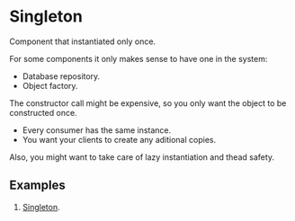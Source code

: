 # Singleton
Component that instantiated only once.

For some components it only makes sense to have one in the system:
* Database repository.
* Object factory.

The constructor call might be expensive, so you only want the object
to be constructed once.
* Every consumer has the same instance.
* You want your clients to create any aditional copies.

Also, you might want to take care of lazy instantiation and thead safety.

## Examples

1. [Singleton](1_singleton.cpp).